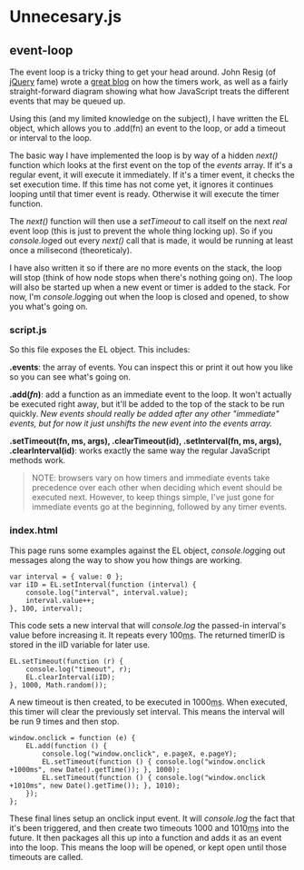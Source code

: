 # Unnecesary.js

## event-loop
The event loop is a tricky thing to get your head around. 
John Resig (of [jQuery](http://jquery.com/) fame) wrote a 
[great blog](http://ejohn.org/blog/how-javascript-timers-work/) 
on how the timers work, as well as a fairly straight-forward diagram showing what how 
JavaScript treats the different events that may be queued up.

Using this (and my limited knowledge on the subject), I have written the EL object, which 
allows you to .add(fn) an event to the loop, or add a timeout or interval to the loop.

The basic way I have implemented the loop is by way of a hidden <cite>next()</cite> function 
which looks at the first event on the top of the <cite>events</cite> array. If it's a regular 
event, it will execute it immediately. If it's a timer event, it checks the set execution time. 
If this time has not come yet, it ignores it continues looping until that timer event is ready. 
Otherwise it will execute the timer function.

The <cite>next()</cite> function will then use a <cite>setTimeout</cite> to call itself on the 
next _real_ event loop (this is just to prevent the whole thing locking up). So if you 
<cite>console.log</cite>ed out every <cite>next()</cite> call that is made, it would be 
running at least once a milisecond (theoreticaly).

I have also written it so if there are no more events on the stack, the loop will stop (think 
of how node stops when there's nothing going on). The loop will also be started up when a new 
event or timer is added to the stack. For now, I'm <cite>console.log</cite>ging out when the 
loop is closed and opened, to show you what's going on.


### script.js
So this file exposes the EL object. This includes:

**.events**: the array of events. You can inspect this or print it out how you like so you can 
see what's going on.

**.add(_fn_)**: add a function as an immediate event to the loop. It won't actually be executed 
right away, but it'll be added to the top of the stack to be run quickly. _New events should 
really be added after any other "immediate" events, but for now it just <cite>unshift</cite>s 
the new event into the events array._

**.setTimeout(fn, ms, args), .clearTimeout(id), .setInterval(fn, ms, args), .clearInterval(id)**: 
works exactly the same way the regular JavaScript methods work.

> NOTE: browsers vary on how timers and immediate events take precedence over each other when 
> deciding which event should be executed next. However, to keep things simple, I've just gone 
> for immediate events go at the beginning, followed by any timer events.


### index.html
This page runs some examples against the EL object, <cite>console.log</cite>ging out messages 
along the way to show you how things are working.

    var interval = { value: 0 };
    var iID = EL.setInterval(function (interval) {
	    console.log("interval", interval.value);
	    interval.value++;
    }, 100, interval);

This code sets a new interval that will <cite>console.log</cite> the passed-in interval's value 
before increasing it. It repeats every 100<abbr title="miliseconds">ms</abbr>. The returned 
timerID is stored in the iID variable for later use.

	EL.setTimeout(function (r) {
		console.log("timeout", r);
		EL.clearInterval(iID);
	}, 1000, Math.random());

A new timeout is then created, to be executed in 1000<abbr title="miliseconds">ms</abbr>. When 
executed, this timer will clear the previously set interval. This means the interval will be run 
9 times and then stop.

	window.onclick = function (e) {
		EL.add(function () {
			console.log("window.onclick", e.pageX, e.pageY);
			EL.setTimeout(function () { console.log("window.onclick +1000ms", new Date().getTime()); }, 1000);
			EL.setTimeout(function () { console.log("window.onclick +1010ms", new Date().getTime()); }, 1010);
		});
	};

These final lines setup an onclick input event. It will <cite>console.log</cite> the fact that 
it's been triggered, and then create two timeouts 1000 and 1010<abbr title="miliseconds">ms</abbr> 
into the future. It then packages all this up into a function and adds it as an event into the loop. 
This means the loop will be opened, or kept open until those timeouts are called.
